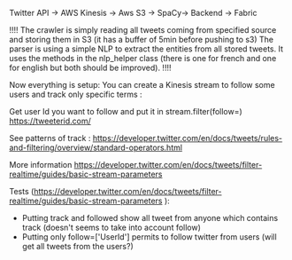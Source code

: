 Twitter API -> AWS Kinesis -> Aws S3 -> SpaCy-> Backend -> Fabric


!!!!
The crawler is simply reading all tweets coming from specified source and storing them in S3 (it has a buffer of 5min before pushing to s3)
The parser is using a simple NLP to extract the entities from all stored tweets.
It uses the methods in the nlp_helper class (there is one for french and one for english but both should be improved).
!!!!


Now everything is setup:
You can create a Kinesis stream to follow some users and track only specific terms :

Get user Id you want to follow and put it in stream.filter(follow=)
https://tweeterid.com/

See patterns of track :
https://developer.twitter.com/en/docs/tweets/rules-and-filtering/overview/standard-operators.html

More information
https://developer.twitter.com/en/docs/tweets/filter-realtime/guides/basic-stream-parameters


Tests (https://developer.twitter.com/en/docs/tweets/filter-realtime/guides/basic-stream-parameters
):
- Putting track and followed show all tweet from anyone which contains track (doesn't seems to take into account follow)
- Putting only follow=['UserId'] permits to follow twitter from users (will get all tweets from the users?)